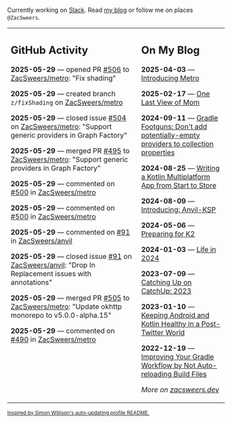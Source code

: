 Currently working on [Slack](https://slack.com/). Read [my blog](https://zacsweers.dev/) or follow me on places `@ZacSweers`.

<table><tr><td valign="top" width="60%">

## GitHub Activity
<!-- githubActivity starts -->
**2025-05-29** — opened PR [#506](https://github.com/ZacSweers/metro/pull/506) to [ZacSweers/metro](https://github.com/ZacSweers/metro): "Fix shading"

**2025-05-29** — created branch `z/fixShading` on [ZacSweers/metro](https://github.com/ZacSweers/metro)

**2025-05-29** — closed issue [#504](https://github.com/ZacSweers/metro/issues/504) on [ZacSweers/metro](https://github.com/ZacSweers/metro): "Support generic providers in Graph Factory"

**2025-05-29** — merged PR [#495](https://github.com/ZacSweers/metro/pull/495) to [ZacSweers/metro](https://github.com/ZacSweers/metro): "Support generic providers in Graph Factory"

**2025-05-29** — commented on [#500](https://github.com/ZacSweers/metro/issues/500#issuecomment-2919445607) in [ZacSweers/metro](https://github.com/ZacSweers/metro)

**2025-05-29** — commented on [#500](https://github.com/ZacSweers/metro/issues/500#issuecomment-2919428579) in [ZacSweers/metro](https://github.com/ZacSweers/metro)

**2025-05-29** — commented on [#91](https://github.com/ZacSweers/anvil/issues/91#issuecomment-2919412068) in [ZacSweers/anvil](https://github.com/ZacSweers/anvil)

**2025-05-29** — closed issue [#91](https://github.com/ZacSweers/anvil/issues/91) on [ZacSweers/anvil](https://github.com/ZacSweers/anvil): "Drop In Replacement issues with annotations"

**2025-05-29** — merged PR [#505](https://github.com/ZacSweers/metro/pull/505) to [ZacSweers/metro](https://github.com/ZacSweers/metro): "Update okhttp monorepo to v5.0.0-alpha.15"

**2025-05-29** — commented on [#490](https://github.com/ZacSweers/metro/pull/490#issuecomment-2919385077) in [ZacSweers/metro](https://github.com/ZacSweers/metro)
<!-- githubActivity ends -->
</td><td valign="top" width="40%">

## On My Blog
<!-- blog starts -->
**2025-04-03** — [Introducing Metro](https://www.zacsweers.dev/introducing-metro/)

**2025-02-17** — [One Last View of Mom](https://www.zacsweers.dev/one-last-view-of-mom/)

**2024-09-11** — [Gradle Footguns: Don't add potentially-empty providers to collection properties](https://www.zacsweers.dev/gradle-footgun-adding-empty-providers-to-collection-properties/)

**2024-08-25** — [Writing a Kotlin Multiplatform App from Start to Store](https://www.zacsweers.dev/writing-a-kotlin-multiplatform-app-from-start-to-store/)

**2024-08-09** — [Introducing: Anvil-KSP](https://www.zacsweers.dev/introducing-anvil-ksp/)

**2024-05-06** — [Preparing for K2](https://www.zacsweers.dev/preparing-for-k2/)

**2024-01-03** — [Life in 2024](https://www.zacsweers.dev/life-in-2024/)

**2023-07-09** — [Catching Up on CatchUp: 2023](https://www.zacsweers.dev/catching-up-on-catchup-2023/)

**2023-01-10** — [Keeping Android and Kotlin Healthy in a Post-Twitter World](https://www.zacsweers.dev/keeping-android-healthy/)

**2022-12-19** — [Improving Your Gradle Workflow by Not Auto-reloading Build Files](https://www.zacsweers.dev/improving-your-workflow-by-not-auto-reloading-build-files/)
<!-- blog ends -->
_More on [zacsweers.dev](https://zacsweers.dev/)_
</td></tr></table>

<sub><a href="https://simonwillison.net/2020/Jul/10/self-updating-profile-readme/">Inspired by Simon Willison's auto-updating profile README.</a></sub>